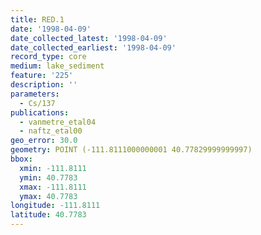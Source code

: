 ```yaml
---
title: RED.1
date: '1998-04-09'
date_collected_latest: '1998-04-09'
date_collected_earliest: '1998-04-09'
record_type: core
medium: lake_sediment
feature: '225'
description: ''
parameters:
  - Cs/137
publications:
  - vanmetre_etal04
  - naftz_etal00
geo_error: 30.0
geometry: POINT (-111.8111000000001 40.77829999999997)
bbox:
  xmin: -111.8111
  ymin: 40.7783
  xmax: -111.8111
  ymax: 40.7783
longitude: -111.8111
latitude: 40.7783
---
```

